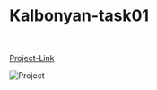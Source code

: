 # Kalbonyan-task01
<br>

[Project-Link](https://appie-iota.vercel.app)

![Project](https://i.postimg.cc/9M4ppC4N/pro-01.png)

